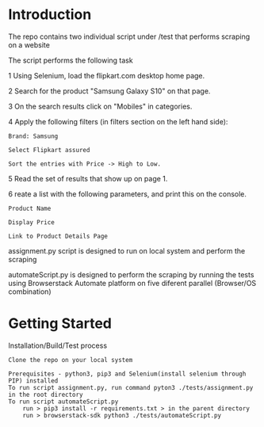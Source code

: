# Introduction 
The repo contains two individual script under /test that performs scraping on a website

The script performs the following task

1 Using Selenium, load the flipkart.com desktop home page.

2 Search for the product "Samsung Galaxy S10" on that page. 

3 On the search results click on "Mobiles" in categories.

4 Apply the following filters (in filters section on the left hand side):   

    Brand: Samsung

    Select Flipkart assured

    Sort the entries with Price -> High to Low.

5 Read the set of results that show up on page 1.

6 reate a list with the following parameters, and print this on the console.

    Product Name

    Display Price

    Link to Product Details Page 

assignment.py script is designed to run on local system and perform the scraping

automateScript.py is designed to perform the scraping by running the tests using Browserstack Automate platform on five diferent parallel (Browser/OS combination)

# Getting Started
Installation/Build/Test process

    Clone the repo on your local system
    
    Prerequisites - python3, pip3 and Selenium(install selenium through PIP) installed
    To run script assignment.py, run command pyton3 ./tests/assignment.py in the root directory
    To run script automateScript.py
        run > pip3 install -r requirements.txt > in the parent directory
        run > browserstack-sdk python3 ./tests/automateScript.py